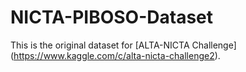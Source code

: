 # NICTA-PIBOSO-Dataset
This is the original dataset for [ALTA-NICTA Challenge] (https://www.kaggle.com/c/alta-nicta-challenge2).
